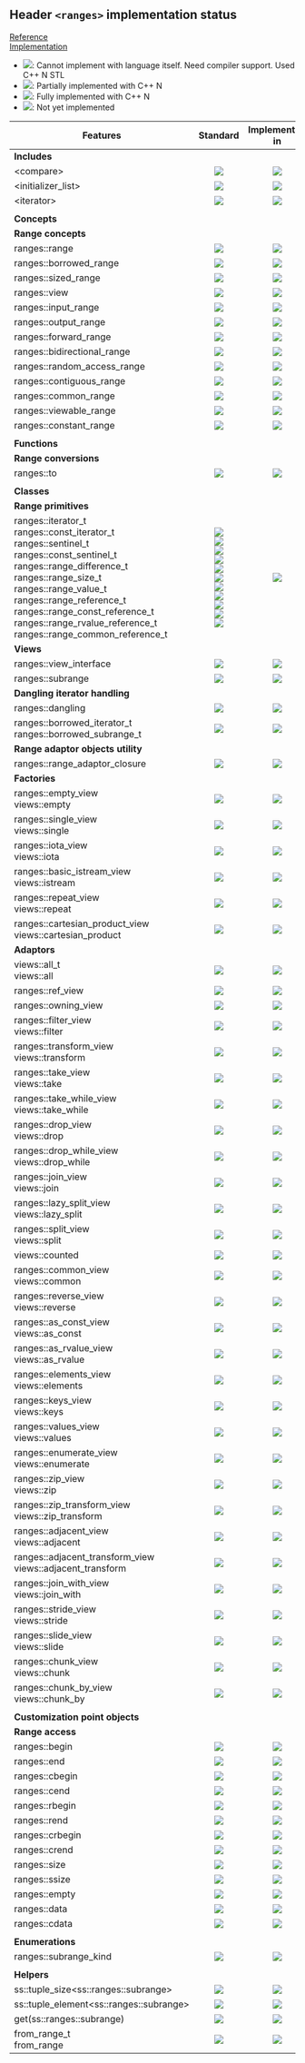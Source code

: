## Header `<ranges>` implementation status

[Reference](https://en.cppreference.com/w/cpp/header/ranges)  
[Implementation](../ss/include/ss/ranges.h)

* ![](https://img.shields.io/badge/C%2B%2B-N-red): Cannot implement with language itself. Need compiler support. Used C++ N STL
* ![](https://img.shields.io/badge/C%2B%2B-N-blue): Partially implemented with C++ N
* ![](https://img.shields.io/badge/C%2B%2B-N-green): Fully implemented with C++ N
* ![][notyet]: Not yet implemented

| Features                                     | Standard             | Implemented in                    |
|----------------------------------------------|:--------------------:|:---------------------------------:|
| **Includes**                                 |                      |                                   |
| \<compare>                                   | ![][cpp20]           | ![][notyet]                       |
| \<initializer_list>                          | ![][cpp11]           | ![][notyet]                       |
| \<iterator>                                  | ![][legacy]          | ![][notyet]                       |
|                                              |                      |                                   |
| **Concepts**                                 |                      |                                   |
| **Range concepts**                           |                      |                                   |
| ranges::range                                | ![][cpp20]           | ![][notyet]                       |
| ranges::borrowed_range                       | ![][cpp20]           | ![][notyet]                       |
| ranges::sized_range                          | ![][cpp20]           | ![][notyet]                       |
| ranges::view                                 | ![][cpp20]           | ![][notyet]                       |
| ranges::input_range                          | ![][cpp20]           | ![][notyet]                       |
| ranges::output_range                         | ![][cpp20]           | ![][notyet]                       |
| ranges::forward_range                        | ![][cpp20]           | ![][notyet]                       |
| ranges::bidirectional_range                  | ![][cpp20]           | ![][notyet]                       |
| ranges::random_access_range                  | ![][cpp20]           | ![][notyet]                       |
| ranges::contiguous_range                     | ![][cpp20]           | ![][notyet]                       |
| ranges::common_range                         | ![][cpp20]           | ![][notyet]                       |
| ranges::viewable_range                       | ![][cpp20]           | ![][notyet]                       |
| ranges::constant_range                       | ![][cpp23]           | ![][notyet]                       |
|                                              |                      |                                   |
| **Functions**                                |                      |                                   |
| **Range conversions**                        |                      |                                   |
| ranges::to                                   | ![][cpp23]           | ![][notyet]                       |
|                                              |                      |                                   |
| **Classes**                                  |                      |                                   |
| **Range primitives**                         |                      |                                   |
| ranges::iterator_t <br/>ranges::const_iterator_t <br/>ranges::sentinel_t <br/>ranges::const_sentinel_t <br/>ranges::range_difference_t <br/>ranges::range_size_t  <br/>ranges::range_value_t <br/>ranges::range_reference_t <br/>ranges::range_const_reference_t <br/>ranges::range_rvalue_reference_t <br/>ranges::range_common_reference_t | ![][cpp20] <br/>![][cpp23] <br/>![][cpp20] <br/>![][cpp23] <br/>![][cpp20] <br/>![][cpp20] <br/>![][cpp20] <br/>![][cpp20] <br/>![][cpp23] <br/>![][cpp20] <br/>![][cpp20] | ![][notyet]                       |
| **Views**                                    |                      |                                   |
| ranges::view_interface                       | ![][cpp20]           | ![][notyet]                       |
| ranges::subrange                             | ![][cpp20]           | ![][notyet]                       |
| **Dangling iterator handling**               |                      |                                   |
| ranges::dangling                             | ![][cpp20]           | ![][notyet]                       |
| ranges::borrowed_iterator_t <br/>ranges::borrowed_subrange_t | ![][cpp20]           | ![][notyet]                       |
| **Range adaptor objects utility**            |                      |                                   |
| ranges::range_adaptor_closure                | ![][cpp23]           | ![][notyet]                       |
| **Factories**                                |                      |                                   |
| ranges::empty_view <br/>views::empty         | ![][cpp20]           | ![][notyet]                       |
| ranges::single_view <br/>views::single       | ![][cpp20]           | ![][notyet]                       |
| ranges::iota_view <br/>views::iota           | ![][cpp20]           | ![][notyet]                       |
| ranges::basic_istream_view <br/>views::istream | ![][cpp20]           | ![][notyet]                       |
| ranges::repeat_view <br/>views::repeat       | ![][cpp23]           | ![][notyet]                       |
| ranges::cartesian_product_view <br/>views::cartesian_product | ![][cpp23]           | ![][notyet]                       |
| **Adaptors**                                 |                      |                                   |
| views::all_t <br/>views::all                 | ![][cpp20]           | ![][notyet]                       |
| ranges::ref_view                             | ![][cpp20]           | ![][notyet]                       |
| ranges::owning_view                          | ![][cpp20]           | ![][notyet]                       |
| ranges::filter_view <br/>views::filter       | ![][cpp20]           | ![][notyet]                       |
| ranges::transform_view <br/>views::transform | ![][cpp20]           | ![][notyet]                       |
| ranges::take_view <br/>views::take           | ![][cpp20]           | ![][notyet]                       |
| ranges::take_while_view <br/>views::take_while | ![][cpp20]           | ![][notyet]                       |
| ranges::drop_view <br/>views::drop           | ![][cpp20]           | ![][notyet]                       |
| ranges::drop_while_view <br/>views::drop_while | ![][cpp20]           | ![][notyet]                       |
| ranges::join_view <br/>views::join           | ![][cpp20]           | ![][notyet]                       |
| ranges::lazy_split_view <br/>views::lazy_split | ![][cpp20]           | ![][notyet]                       |
| ranges::split_view <br/>views::split         | ![][cpp20]           | ![][notyet]                       |
| views::counted                               | ![][cpp20]           | ![][notyet]                       |
| ranges::common_view <br/>views::common       | ![][cpp20]           | ![][notyet]                       |
| ranges::reverse_view <br/>views::reverse     | ![][cpp20]           | ![][notyet]                       |
| ranges::as_const_view <br/>views::as_const   | ![][cpp23]           | ![][notyet]                       |
| ranges::as_rvalue_view <br/>views::as_rvalue | ![][cpp23]           | ![][notyet]                       |
| ranges::elements_view <br/>views::elements   | ![][cpp20]           | ![][notyet]                       |
| ranges::keys_view <br/>views::keys           | ![][cpp20]           | ![][notyet]                       |
| ranges::values_view <br/>views::values       | ![][cpp20]           | ![][notyet]                       |
| ranges::enumerate_view <br/>views::enumerate | ![][cpp23]           | ![][notyet]                       |
| ranges::zip_view <br/>views::zip             | ![][cpp23]           | ![][notyet]                       |
| ranges::zip_transform_view <br/>views::zip_transform | ![][cpp23]           | ![][notyet]                       |
| ranges::adjacent_view <br/>views::adjacent   | ![][cpp23]           | ![][notyet]                       |
| ranges::adjacent_transform_view <br/>views::adjacent_transform | ![][cpp23]           | ![][notyet]                       |
| ranges::join_with_view <br/>views::join_with | ![][cpp23]           | ![][notyet]                       |
| ranges::stride_view <br/>views::stride       | ![][cpp23]           | ![][notyet]                       |
| ranges::slide_view <br/>views::slide         | ![][cpp23]           | ![][notyet]                       |
| ranges::chunk_view <br/>views::chunk         | ![][cpp23]           | ![][notyet]                       |
| ranges::chunk_by_view <br/>views::chunk_by   | ![][cpp23]           | ![][notyet]                       |
|                                              |                      |                                   |
| **Customization point objects**              |                      |                                   |
| **Range access**                             |                      |                                   |
| ranges::begin                                | ![][cpp20]           | ![][notyet]                       |
| ranges::end                                  | ![][cpp20]           | ![][notyet]                       |
| ranges::cbegin                               | ![][cpp20]           | ![][notyet]                       |
| ranges::cend                                 | ![][cpp20]           | ![][notyet]                       |
| ranges::rbegin                               | ![][cpp20]           | ![][notyet]                       |
| ranges::rend                                 | ![][cpp20]           | ![][notyet]                       |
| ranges::crbegin                              | ![][cpp20]           | ![][notyet]                       |
| ranges::crend                                | ![][cpp20]           | ![][notyet]                       |
| ranges::size                                 | ![][cpp20]           | ![][notyet]                       |
| ranges::ssize                                | ![][cpp20]           | ![][notyet]                       |
| ranges::empty                                | ![][cpp20]           | ![][notyet]                       |
| ranges::data                                 | ![][cpp20]           | ![][notyet]                       |
| ranges::cdata                                | ![][cpp20]           | ![][notyet]                       |
|                                              |                      |                                   |
| **Enumerations**                             |                      |                                   |
| ranges::subrange_kind                        | ![][cpp20]           | ![][notyet]                       |
|                                              |                      |                                   |
| **Helpers**                                  |                      |                                   |
| ss::tuple_size\<ss::ranges::subrange>        | ![][cpp20]           | ![][notyet]                       |
| ss::tuple_element\<ss::ranges::subrange>     | ![][cpp20]           | ![][notyet]                       |
| get(ss::ranges::subrange)                    | ![][cpp20]           | ![][notyet]                       |
| from_range_t <br/>from_range                 | ![][cpp23]           | ![][notyet]                       |


<!--
	C++11: 2	| 0
	C++20: 56	| 0
	C++23: 18	| 0

	Total: 76	| 0-->

[notyet]: https://img.shields.io/badge/Not_yet-orange
[removed]: https://img.shields.io/badge/Removed-red
[legacy]: https://img.shields.io/badge/legacy-grey

[cppno11]: https://img.shields.io/badge/C%2B%2B-11-red
[cppno14]: https://img.shields.io/badge/C%2B%2B-14-red
[cppno17]: https://img.shields.io/badge/C%2B%2B-17-red
[cppno20]: https://img.shields.io/badge/C%2B%2B-20-red
[cppno23]: https://img.shields.io/badge/C%2B%2B-23-red

[cpppt11]: https://img.shields.io/badge/C%2B%2B-11-blue
[cpppt14]: https://img.shields.io/badge/C%2B%2B-14-blue
[cpppt17]: https://img.shields.io/badge/C%2B%2B-17-blue
[cpppt20]: https://img.shields.io/badge/C%2B%2B-20-blue
[cpppt23]: https://img.shields.io/badge/C%2B%2B-23-blue

[cpp11]: https://img.shields.io/badge/C%2B%2B-11-green
[cpp14]: https://img.shields.io/badge/C%2B%2B-14-green
[cpp17]: https://img.shields.io/badge/C%2B%2B-17-green
[cpp20]: https://img.shields.io/badge/C%2B%2B-20-green
[cpp23]: https://img.shields.io/badge/C%2B%2B-23-green
